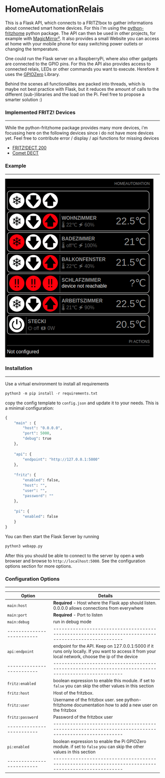 # HomeAutomationRelais

This is a Flask API, which connects to a FRITZ!box to gather informations about connected smart home devices. For this i'm using the [python-fritzhome](https://github.com/hthiery/python-fritzhome) python package. 
The API can then be used in other projects, for example with [MagicMirror²](https://github.com/MichMich/MagicMirror/). 
It also provides a small Website you can access at home with your mobile phone for easy switching power outlets or changing the temperature.

One could run the Flask server on a RaspberryPi, where also other gadgets are connected to the GPIO pins. 
For this the API also provides access to connected relais, LEDs or other commands you want to execute. Herefore it uses the [GPIOZero](https://github.com/gpiozero/gpiozero) Library. 

Behind the scenes all functionalites are packed into threads, which is maybe not best practice with Flask, but it reduces the amount of calls to the different (sub-)libraries and the load on the Pi. Feel free to propose a smarter solution :)

### Implemented FRITZ! Devices
--------------
While the python-fritzhome package provides many more devices, i'm focussing here on the following devices since i do not have more devices yet. 
Feel free to contribute error / display / api functions for missing devices

* [FRITZ!DECT 200](https://avm.de/produkte/fritzdect/fritzdect-200/)
* [Comet DECT](https://www.eurotronic.org/produkte/comet-dect.html)

### Example
--------------
![Example Screenshot](static/sample.png?raw=true "Example screenshot")

### Installation
--------------
Use a virtual environment to install all requirements

```python
python3 -m pip install -r requirements.txt
```

copy the config template to `config.json` and update it to your needs. This is a minimal configuration:

```python
{
    "main" : {
        "host": "0.0.0.0",
        "port": 5000,
        "debug": true
    },

    "api": {
        "endpoint": "http://127.0.0.1:5000"
    },

    "fritz": {
        "enabled": false,
        "host": "", 
        "user": "",
        "password": ""
    },

    "pi": {
        "enabled": false
    }
}
```

You can then start the Flask Server by running 
```python
python3 webapp.py
```

After this you should be able to connect to the server by open a web browser and browse to `http://localhost:5000`. See the configuration options section for more options.

### Configuration Options
--------------

| Option                  | Details                                                                                           |
|-------------------------|---------------------------------------------------------------------------------------------------|
| `main:host`             | **Required** - Host where the Flask app should listen. 0.0.0.0 allows connections from everywhere |
| `main:port`             | **Required** - Port to listen |
| `main:debug` | run in debug mode |
|-------------------------|---------------------------------------------------------------------------------------------------|
| `api:endpoint` | endpoint for the API. Keep on 127.0.0.1:5000 if it runs only locally. If you want to access it from your local network, choose the ip of the device |
|-------------------------|---------------------------------------------------------------------------------------------------|
| `fritz:enabled` | boolean expression to enable this module. if set to `false` you can skip the other values in this section |
| `fritz:host` | Host of the fritzbox. |
| `fritz:user` | Username of the fritzbox user. see python-fritzhome documentation how to add a new user on the fritzbox |
| `fritz:password` | Password of the fritzbox user |
|-------------------------|---------------------------------------------------------------------------------------------------|
| `pi:enabled` | boolean expression to enable the Pi GPIOZero module. if set to `false` you can skip the other values in this section |
|-------------------------|---------------------------------------------------------------------------------------------------|

